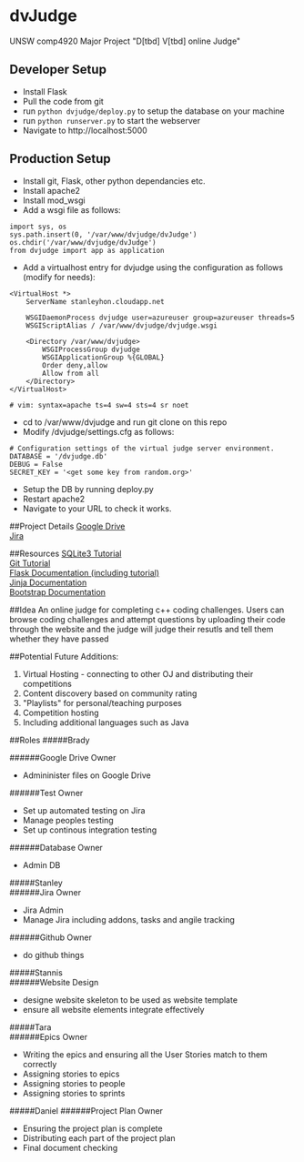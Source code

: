 # dvJudge
UNSW comp4920 Major Project "D[tbd] V[tbd] online Judge"

## Developer Setup
  - Install Flask
  - Pull the code from git
  - run `python dvjudge/deploy.py` to setup the database on your machine
  - run `python runserver.py` to start the webserver
  - Navigate to http://localhost:5000

## Production Setup
  - Install git, Flask, other python dependancies etc.
  - Install apache2
  - Install mod_wsgi
  - Add a wsgi file as follows:
```
import sys, os
sys.path.insert(0, '/var/www/dvjudge/dvJudge')
os.chdir('/var/www/dvjudge/dvJudge')
from dvjudge import app as application
```
  - Add a virtualhost entry for dvjudge using the configuration as follows (modify for needs):
```
<VirtualHost *>
    ServerName stanleyhon.cloudapp.net

    WSGIDaemonProcess dvjudge user=azureuser group=azureuser threads=5
    WSGIScriptAlias / /var/www/dvjudge/dvjudge.wsgi

    <Directory /var/www/dvjudge>
        WSGIProcessGroup dvjudge 
        WSGIApplicationGroup %{GLOBAL}
        Order deny,allow
        Allow from all
    </Directory>
</VirtualHost>

# vim: syntax=apache ts=4 sw=4 sts=4 sr noet
```
  - cd to /var/www/dvjudge and run git clone on this repo
  - Modify /dvjudge/settings.cfg as follows:
```
# Configuration settings of the virtual judge server environment.
DATABASE = '/dvjudge.db'
DEBUG = False
SECRET_KEY = '<get some key from random.org>'
```
  - Setup the DB by running deploy.py
  - Restart apache2
  - Navigate to your URL to check it works.

##Project Details
[Google Drive](https://drive.google.com/drive/folders/0BxD6wDvDG5hRfklTaUxrM0VNV2pqcm9sazFiNjhHQ3paSHRNN3JnODlLazU2d3B1Yjh6WDA)  
[Jira](https://dvjudge.atlassian.net/projects/DVJ/summary)

##Resources
[SQLite3 Tutorial](http://www.tutorialspoint.com/sqlite/index.htm)  
[Git Tutorial](https://www.atlassian.com/git/)  
[Flask Documentation (including tutorial)](http://flask.pocoo.org/docs/0.10/)  
[Jinja Documentation](http://jinja.pocoo.org/docs/dev/templates/)  
[Bootstrap Documentation](http://getbootstrap.com/css/)  

##Idea
An online judge for completing c++ coding challenges. Users can browse coding challenges and attempt questions by uploading their code through the website and the judge will judge their resutls and tell them whether they have passed

##Potential Future Additions:
1. Virtual Hosting - connecting to other OJ and distributing their competitions
2. Content discovery based on community rating
3. "Playlists" for personal/teaching purposes
4. Competition hosting
5. Including additional languages such as Java

##Roles
#####Brady

######Google Drive Owner  
  * Admininister files on Google Drive  

######Test Owner  
  * Set up automated testing on Jira
  * Manage peoples testing
  * Set up continous integration testing

######Database Owner
  * Admin DB
	
#####Stanley	
######Jira Owner
  * Jira Admin
  * Manage Jira including addons, tasks and angile tracking  

######Github Owner
  * do github things
	
#####Stannis	
######Website Design
  * designe website skeleton to be used as website template
  * ensure all website elements integrate effectively
	
#####Tara	
######Epics Owner
  * Writing the epics and ensuring all the User Stories match to them correctly
  * Assigning stories to epics
  * Assigning stories to people
  * Assigning stories to sprints
	
#####Daniel	
######Project Plan Owner
  * Ensuring the project plan is complete
  * Distributing each part of the project plan
  * Final document checking
